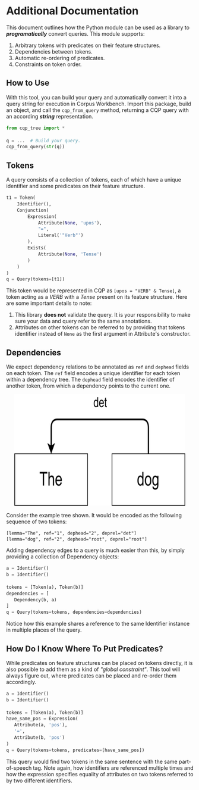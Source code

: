 
# Additional Documentation

This document outlines how the Python module can be used as a library to ***programatically*** convert queries.
This module supports:
1. Arbitrary tokens with predicates on their feature structures.
2. Dependencies between tokens.
3. Automatic re-ordering of predicates. 
4. Constraints on token order.



## How to Use

With this tool, you can build your query and automatically convert it into a query string for execution in Corpus Workbench.
Import this package, build an object, and call the `cqp_from_query` method, returning a CQP query with an according ***string*** representation.

```python
from cqp_tree import *

q = ...  # Build your query.
cqp_from_query(str(q))
```

## Tokens

A query consists of a collection of tokens, each of which have a unique identifier and some predicates on their feature structure.


```python
t1 = Token(
    Identifier(),
    Conjunction(
        Expression(
            Attribute(None, 'upos'), 
            "=", 
            Literal('"Verb"')
        ),
        Exists(
            Attribute(None, 'Tense')
        )
    )
)
q = Query(tokens=[t1])
```

This token would be represented in CQP as `[upos = "VERB" & Tense]`, a token acting as a *VERB* with a *Tense* present on its feature structure.
Here are some important details to note:
1. This library **does not** validate the query.
   It is your responsibility to make sure your data and query refer to the same annotations.
2. Attributes on other tokens can be referred to by providing that tokens identifier instead of `None` as the first argument in Attribute's constructor.


## Dependencies

We expect dependency relations to be annotated as `ref` and `dephead` fields on each token.
The `ref` field encodes a unique identifier for each token within a dependency tree.
The `dephead` field encodes the identifier of another token, from which a dependency points to the current one.

<p align="center">
  <img width="460" height="300" src="resources/example-tree.svg">
</p>

Consider the example tree shown.
It would be encoded as the following sequence of two tokens:

```
[lemma="The", ref="1", dephead="2", deprel="det"] 
[lemma="dog", ref="2", dephead="root", deprel="root"]
```

Adding dependency edges to a query is much easier than this, by simply providing a collection of Dependency objects:

```python
a = Identifier()
b = Identifier()

tokens = [Token(a), Token(b)]
dependencies = [
   Dependency(b, a)
]
q = Query(tokens=tokens, dependencies=dependencies)
```

Notice how this example shares a reference to the same Identifier instance in multiple places of the query.

## How Do I Know Where To Put Predicates?

While predicates on feature structures can be placed on tokens directly, it is also possible to add them as a kind of *"global constraint"*.
This tool will always figure out, where predicates can be placed and re-order them accordingly.

```python
a = Identifier()
b = Identifier()

tokens = [Token(a), Token(b)]
have_same_pos = Expression(
   Attribute(a, 'pos'),
   '=',
   Attribute(b, 'pos')
)
q = Query(tokens=tokens, predicates=[have_same_pos])
```

This query would find two tokens in the same sentence with the same part-of-speech tag.
Note again, how identifiers are referenced multiple times and how the expression specifies equality of attributes on two tokens referred to by two different identifiers.
